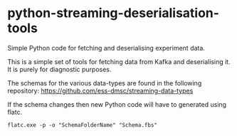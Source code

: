 # python-streaming-deserialisation-tools
Simple Python code for fetching and deserialising experiment data.

This is a simple set of tools for fetching data from Kafka and deserialising it.
It is purely for diagnostic purposes.

The schemas for the various data-types are found in the following repository:
https://github.com/ess-dmsc/streaming-data-types
 
If the schema changes then new Python code will have to generated using flatc.

```flatc.exe -p -o "SchemaFolderName" "Schema.fbs"```
